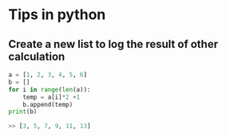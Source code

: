# Tips in python
## Create a new list to log the result of other calculation
```python
a = [1, 2, 3, 4, 5, 6]
b = []
for i in range(len(a)):
    temp = a[i]*2 +1
    b.append(temp)
print(b)

>> [3, 5, 7, 9, 11, 13]
```
